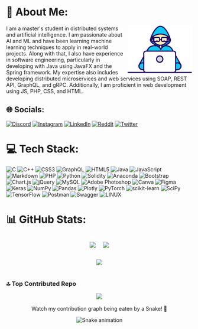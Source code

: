 <div class = "container" style = "width: 100%">

# 👋 About Me:

<div style = "height: 100%">
<img width="35%" align="right" alt="Github" src="assets/geek.gif" />
I am a master's student in distributed systems and artificial intelligence. I am passionate about AI and ML and have been learning machine learning techniques to apply in real-world projects. Along with that, I also have experience in software engineering, particularly in developing with Java using JavaFX and the Spring framework. My expertise also includes developing distributed microservices and web services using SOAP, REST API, GraphQL, and gRPC. Additionally, I am proficient in web development using JS, PHP, CSS, and HTML.
</div>


## 🌐 Socials:

[![Discord](https://img.shields.io/badge/Discord-%237289DA.svg?logo=discord&logoColor=white)](https://discord.gg/itsmustaphahere#6962) [![Instagram](https://img.shields.io/badge/Instagram-%23E4405F.svg?logo=Instagram&logoColor=white)](https://instagram.com/itsmustaphahere) [![LinkedIn](https://img.shields.io/badge/LinkedIn-%230077B5.svg?logo=linkedin&logoColor=white)](https://linkedin.com/in/mustaphaslimani) [![Reddit](https://img.shields.io/badge/Reddit-%23FF4500.svg?logo=Reddit&logoColor=white)](https://reddit.com/user/mustapha4real) [![Twitter](https://img.shields.io/badge/Twitter-%231DA1F2.svg?logo=Twitter&logoColor=white)](https://twitter.com/mstapha4real)

# 💻 Tech Stack:

![C](https://img.shields.io/badge/c-%2300599C.svg?style=for-the-badge&logo=c&logoColor=white) ![C++](https://img.shields.io/badge/c++-%2300599C.svg?style=for-the-badge&logo=c%2B%2B&logoColor=white) ![CSS3](https://img.shields.io/badge/css3-%231572B6.svg?style=for-the-badge&logo=css3&logoColor=white) ![GraphQL](https://img.shields.io/badge/-GraphQL-E10098?style=for-the-badge&logo=graphql&logoColor=white) ![HTML5](https://img.shields.io/badge/html5-%23E34F26.svg?style=for-the-badge&logo=html5&logoColor=white) ![Java](https://img.shields.io/badge/java-%23ED8B00.svg?style=for-the-badge&logo=java&logoColor=white) ![JavaScript](https://img.shields.io/badge/javascript-%23323330.svg?style=for-the-badge&logo=javascript&logoColor=%23F7DF1E) ![Markdown](https://img.shields.io/badge/markdown-%23000000.svg?style=for-the-badge&logo=markdown&logoColor=white) ![PHP](https://img.shields.io/badge/php-%23777BB4.svg?style=for-the-badge&logo=php&logoColor=white) ![Python](https://img.shields.io/badge/python-3670A0?style=for-the-badge&logo=python&logoColor=ffdd54) ![Solidity](https://img.shields.io/badge/Solidity-%23363636.svg?style=for-the-badge&logo=solidity&logoColor=white) ![Anaconda](https://img.shields.io/badge/Anaconda-%2344A833.svg?style=for-the-badge&logo=anaconda&logoColor=white) ![Bootstrap](https://img.shields.io/badge/bootstrap-%23563D7C.svg?style=for-the-badge&logo=bootstrap&logoColor=white) ![Chart.js](https://img.shields.io/badge/chart.js-F5788D.svg?style=for-the-badge&logo=chart.js&logoColor=white) ![jQuery](https://img.shields.io/badge/jquery-%230769AD.svg?style=for-the-badge&logo=jquery&logoColor=white) ![MySQL](https://img.shields.io/badge/mysql-%2300f.svg?style=for-the-badge&logo=mysql&logoColor=white) ![Adobe Photoshop](https://img.shields.io/badge/adobephotoshop-%2331A8FF.svg?style=for-the-badge&logo=adobephotoshop&logoColor=white) ![Canva](https://img.shields.io/badge/Canva-%2300C4CC.svg?style=for-the-badge&logo=Canva&logoColor=white) ![Figma](https://img.shields.io/badge/figma-%23F24E1E.svg?style=for-the-badge&logo=figma&logoColor=white) ![Keras](https://img.shields.io/badge/Keras-%23D00000.svg?style=for-the-badge&logo=Keras&logoColor=white) ![NumPy](https://img.shields.io/badge/numpy-%23013243.svg?style=for-the-badge&logo=numpy&logoColor=white) ![Pandas](https://img.shields.io/badge/pandas-%23150458.svg?style=for-the-badge&logo=pandas&logoColor=white) ![Plotly](https://img.shields.io/badge/Plotly-%233F4F75.svg?style=for-the-badge&logo=plotly&logoColor=white) ![PyTorch](https://img.shields.io/badge/PyTorch-%23EE4C2C.svg?style=for-the-badge&logo=PyTorch&logoColor=white) ![scikit-learn](https://img.shields.io/badge/scikit--learn-%23F7931E.svg?style=for-the-badge&logo=scikit-learn&logoColor=white) ![SciPy](https://img.shields.io/badge/SciPy-%230C55A5.svg?style=for-the-badge&logo=scipy&logoColor=%white) ![TensorFlow](https://img.shields.io/badge/TensorFlow-%23FF6F00.svg?style=for-the-badge&logo=TensorFlow&logoColor=white) ![Postman](https://img.shields.io/badge/Postman-FF6C37?style=for-the-badge&logo=postman&logoColor=white) ![Swagger](https://img.shields.io/badge/-Swagger-%23Clojure?style=for-the-badge&logo=swagger&logoColor=white) ![LINUX](https://img.shields.io/badge/Linux-FCC624?style=for-the-badge&logo=linux&logoColor=black)


# 📊 GitHub Stats:
<div align = "center" style = "width: 100%; display: flex; justify-content: center; align-items: center; flex-direction: column">
<div style = "display: flex; flex-direction: row;">

<div style = "margin: 0 10px">

![](https://github-readme-stats.vercel.app/api?username=Slimani-CE&theme=radical&hide_border=false&include_all_commits=true&count_private=true)
</div>

<div align = "center" style = "margin: 0 10px">

![](https://github-readme-streak-stats.herokuapp.com/?user=Slimani-CE&theme=radical&hide_border=false)
</div>
</div>

<div style = "margin: 0 10px">

![](https://github-readme-stats.vercel.app/api/top-langs/?username=Slimani-CE&theme=radical&hide_border=false&include_all_commits=true&count_private=true&layout=compact)
</div>

</div>


### 🔝 Top Contributed Repo
<div align = "center">

![](https://github-contributor-stats.vercel.app/api?username=Slimani-CE&limit=5&theme=dark&combine_all_yearly_contributions=true)


 <p align="center">Watch my contribution graph being eaten by a Snake! 🐍</p>

![Snake animation](https://github.com/Slimani-CE/Slimani-CE/blob/output/github-contribution-grid-snake.svg)
</div>
<!-- Proudly created with GPRM ( https://gprm.itsvg.in ) -->

</div>

